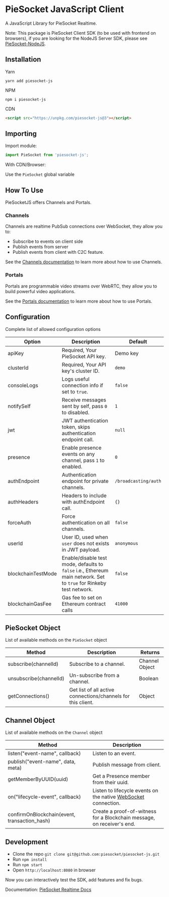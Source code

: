 # PieSocket JavaScript Client

A JavaScript Library for PieSocket Realtime.

Note: This package is PieSocket Client SDK (to be used with frontend on browsers), if you are looking for the NodeJS Server SDK, please see [PieSocket-NodeJS](https://github.com/piesocket/piesocket-nodejs).

## Installation

Yarn
```
yarn add piesocket-js
```

NPM
```
npm i piesocket-js
```

CDN
```html
<script src="https://unpkg.com/piesocket-js@3"></script>
```

## Importing

Import module:

```javascript
import PieSocket from 'piesocket-js';
```

With CDN/Browser:


Use the `PieSocket` global variable


## How To Use
PieSocketJS offers Channels and Portals.

### Channels
Channels are realtime PubSub connections over WebSocket, they allow you to:

- Subscribe to events on client side
- Publish events from server
- Publish events from client with C2C feature.


See the [Channels documentation](https://www.piesocket.com/docs/3.0/channels) to learn more about how to use Channels.

### Portals
Portals are programmable video streams over WebRTC, they allow you to build powerful video applications.

See the [Portals documentation](https://www.piesocket.com/docs/3.0/portals) to learn more about how to use Portals.

## Configuration
Complete list of allowed configuration options

| Option                | Description                                     | Default  |
| ----------------------------- | ----------------------------------------------------------------------------- | -------------- |
| apiKey             | Required, Your PieSocket API key.                |  Demo key |
| clusterId          | Required, Your API key's cluster ID.                       |  `demo` |
| consoleLogs        | Logs useful connection info if set to `true`.                       |  `false` |
| notifySelf        | Receive messages sent by self, pass `0` to disabled.                        |  `1` |
| jwt        | JWT authentication token, skips authentication endpoint call.                        |  `null` |
| presence        | Enable presence events on any channel, pass `1` to enabled.                     |  `0` |
| authEndpoint        | Authentication endpoint for private channels.                     |  `/broadcasting/auth` |
| authHeaders        | Headers to include with authEndpoint call.                   |  `{}` |
| forceAuth        | Force authentication on all channels.                    |  `false` |
| userId        | User ID, used when `user` does not exists in JWT payload.     |  `anonymous` |
| blockchainTestMode        | Enable/disable test mode, defaults to `false` i.e., Ethereum main network. Set to `true` for Rinkeby test network.     |  `false` |
| blockchainGasFee        | Gas fee to set on Ethereum contract calls     |  `41000` |


## PieSocket Object
List of available methods on the `PieSocket` object

| Method                | Description                                     | Returns  |
| ----------------------------- | ----------------------------------------------------------------------------- | -------------- |
| subscribe(channelId)    | Subscribe to a channel.                       |  Channel Object |
| unsubscribe(channelId)  | Un-subscribe from a channel.                  |  Boolean |
| getConnections()        | Get list of all active connections/channels for this client. | Object |


## Channel Object
List of available methods on the `Channel` object

| Method                | Description                                     
| ----------------------------- | ----------------------------------------------------------------------------- 
| listen("event-name", callback)    | Listen to an event.           
| publish("event-name", data, meta)  | Publish message from client.         
| getMemberByUUID(uuid)  | Get a Presence member from their uuid.         
| on("lifecycle-event", callback)        | Listen to lifecycle events on the native [WebSocket](https://developer.mozilla.org/en-US/docs/Web/API/WebSockets_API) connection.
| confirmOnBlockchain(event, transaction_hash)        | Create a proof-of-witness for a Blockchain message, on receiver's end.



## Development
- Clone the repo `git clone git@github.com:piesocket/piesocket-js.git`
- Run `npm install`
- Run `npm start`
- Open `http://localhost:8080` in browser

Now you can interactively test the SDK, add features and fix bugs.


Documentation: [PieSocket Realtime Docs](https://piesocket.com/docs)
